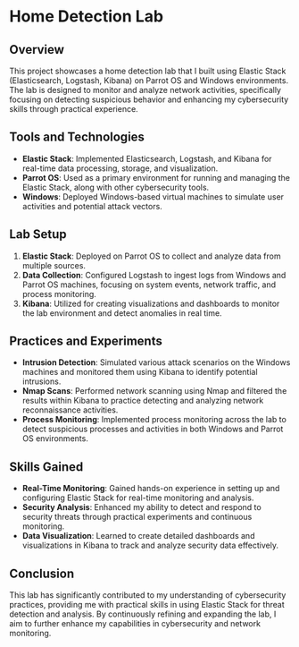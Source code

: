 # Home Detection Lab

## Overview

This project showcases a home detection lab that I built using Elastic Stack (Elasticsearch, Logstash, Kibana) on Parrot OS and Windows environments. The lab is designed to monitor and analyze network activities, specifically focusing on detecting suspicious behavior and enhancing my cybersecurity skills through practical experience.

## Tools and Technologies

- **Elastic Stack**: Implemented Elasticsearch, Logstash, and Kibana for real-time data processing, storage, and visualization.
- **Parrot OS**: Used as a primary environment for running and managing the Elastic Stack, along with other cybersecurity tools.
- **Windows**: Deployed Windows-based virtual machines to simulate user activities and potential attack vectors.

## Lab Setup

1. **Elastic Stack**: Deployed on Parrot OS to collect and analyze data from multiple sources.
2. **Data Collection**: Configured Logstash to ingest logs from Windows and Parrot OS machines, focusing on system events, network traffic, and process monitoring.
3. **Kibana**: Utilized for creating visualizations and dashboards to monitor the lab environment and detect anomalies in real time.

## Practices and Experiments

- **Intrusion Detection**: Simulated various attack scenarios on the Windows machines and monitored them using Kibana to identify potential intrusions.
- **Nmap Scans**: Performed network scanning using Nmap and filtered the results within Kibana to practice detecting and analyzing network reconnaissance activities.
- **Process Monitoring**: Implemented process monitoring across the lab to detect suspicious processes and activities in both Windows and Parrot OS environments.

## Skills Gained

- **Real-Time Monitoring**: Gained hands-on experience in setting up and configuring Elastic Stack for real-time monitoring and analysis.
- **Security Analysis**: Enhanced my ability to detect and respond to security threats through practical experiments and continuous monitoring.
- **Data Visualization**: Learned to create detailed dashboards and visualizations in Kibana to track and analyze security data effectively.

## Conclusion

This lab has significantly contributed to my understanding of cybersecurity practices, providing me with practical skills in using Elastic Stack for threat detection and analysis. By continuously refining and expanding the lab, I aim to further enhance my capabilities in cybersecurity and network monitoring.
